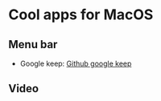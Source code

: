 # Cool apps for MacOS

## Menu bar
- Google keep: [Github google keep](https://github.com/tmcinerney/keep)

## Video
